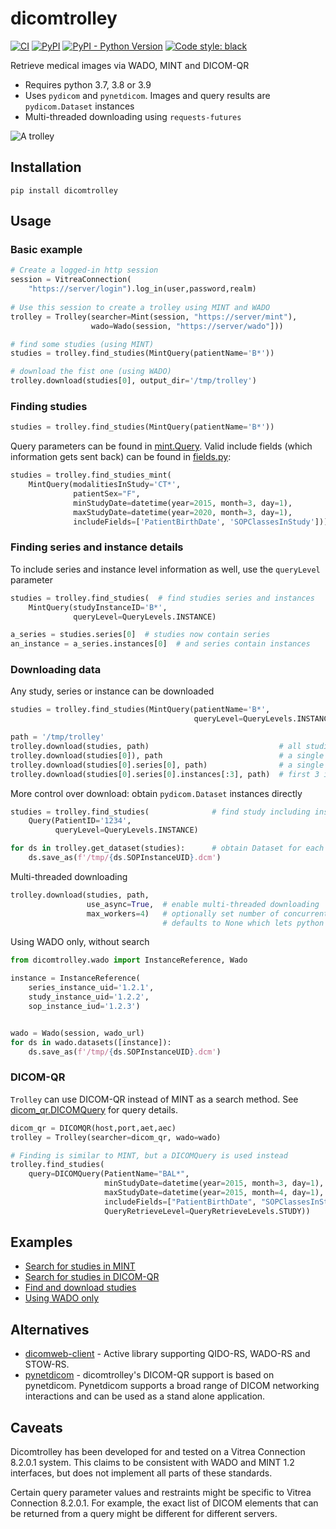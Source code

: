 # dicomtrolley

[![CI](https://github.com/sjoerdk/dicomtrolley/actions/workflows/build.yml/badge.svg?branch=master)](https://github.com/sjoerdk/dicomtrolley/actions/workflows/build.yml?query=branch%3Amaster)
[![PyPI](https://img.shields.io/pypi/v/dicomtrolley)](https://pypi.org/project/dicomtrolley/)
[![PyPI - Python Version](https://img.shields.io/pypi/pyversions/dicomtrolley)](https://pypi.org/project/dicomtrolley/)
[![Code style: black](https://img.shields.io/badge/code%20style-black-000000.svg)](https://github.com/psf/black)

Retrieve medical images via WADO, MINT and DICOM-QR

* Requires python 3.7, 3.8 or 3.9
* Uses `pydicom` and `pynetdicom`. Images and query results are `pydicom.Dataset` instances
* Multi-threaded downloading using `requests-futures`

![A trolley](docs/resources/trolley.png)

## Installation
```
pip install dicomtrolley
``` 

## Usage

### Basic example

```python
# Create a logged-in http session
session = VitreaConnection(
    "https://server/login").log_in(user,password,realm)
                           
# Use this session to create a trolley using MINT and WADO
trolley = Trolley(searcher=Mint(session, "https://server/mint"),
                  wado=Wado(session, "https://server/wado"]))

# find some studies (using MINT)
studies = trolley.find_studies(MintQuery(patientName='B*'))  

# download the fist one (using WADO)
trolley.download(studies[0], output_dir='/tmp/trolley')
```

### Finding studies

```python
studies = trolley.find_studies(MintQuery(patientName='B*'))
```

Query parameters can be found in [mint.Query](dicomtrolley/mint.py#L122). Valid include fields (which information gets sent back) can be found in [fields.py](dicomtrolley/fields.py):

```python
studies = trolley.find_studies_mint(
    MintQuery(modalitiesInStudy='CT*', 
              patientSex="F", 
              minStudyDate=datetime(year=2015, month=3, day=1),
              maxStudyDate=datetime(year=2020, month=3, day=1),
              includeFields=['PatientBirthDate', 'SOPClassesInStudy']))
```

### Finding series and instance details
To include series and instance level information as well, use the `queryLevel` parameter

```python
studies = trolley.find_studies(  # find studies series and instances
    MintQuery(studyInstanceID='B*', 
              queryLevel=QueryLevels.INSTANCE)

a_series = studies.series[0]  # studies now contain series    
an_instance = a_series.instances[0]  # and series contain instances
```

### Downloading data
Any study, series or instance can be downloaded
```python
studies = trolley.find_studies(MintQuery(patientName='B*',
                                         queryLevel=QueryLevels.INSTANCE))

path = '/tmp/trolley'
trolley.download(studies, path)                             # all studies
trolley.download(studies[0]), path                          # a single study
trolley.download(studies[0].series[0], path)                # a single series
trolley.download(studies[0].series[0].instances[:3], path)  # first 3 instances
```
More control over download: obtain `pydicom.Dataset` instances directly 

```python
studies = trolley.find_studies(              # find study including instances
    Query(PatientID='1234', 
          queryLevel=QueryLevels.INSTANCE)

for ds in trolley.get_dataset(studies):      # obtain Dataset for each instance
    ds.save_as(f'/tmp/{ds.SOPInstanceUID}.dcm')
```

Multi-threaded downloading

```python
trolley.download(studies, path, 
                 use_async=True,  # enable multi-threaded downloading 
                 max_workers=4)   # optionally set number of concurrent workers
                                  # defaults to None which lets python decide
```

Using WADO only, without search
```python
from dicomtrolley.wado import InstanceReference, Wado

instance = InstanceReference(
    series_instance_uid='1.2.1',
    study_instance_uid='1.2.2',
    sop_instance_iud='1.2.3')


wado = Wado(session, wado_url)
for ds in wado.datasets([instance]):
    ds.save_as(f'/tmp/{ds.SOPInstanceUID}.dcm')
```

### DICOM-QR
`Trolley` can use DICOM-QR instead of MINT as a search method. See [dicom_qr.DICOMQuery](dicomtrolley/dicom_qr.py#L30) for query details.
```python
dicom_qr = DICOMQR(host,port,aet,aec)
trolley = Trolley(searcher=dicom_qr, wado=wado)

# Finding is similar to MINT, but a DICOMQuery is used instead
trolley.find_studies(  
    query=DICOMQuery(PatientName="BAL*",   
                     minStudyDate=datetime(year=2015, month=3, day=1),
                     maxStudyDate=datetime(year=2015, month=4, day=1),
                     includeFields=["PatientBirthDate", "SOPClassesInStudy"],
                     QueryRetrieveLevel=QueryRetrieveLevels.STUDY)) 
```
## Examples
* [Search for studies in MINT](examples/search_for_studies_mint.py) 
* [Search for studies in DICOM-QR](examples/search_for_studies_dicom_qr.py)
* [Find and download studies](examples/go_shopping.py)
* [Using WADO only](examples/use_wado_only.py)

## Alternatives
* [dicomweb-client](https://github.com/MGHComputationalPathology/dicomweb-client) - Active library supporting QIDO-RS, WADO-RS and STOW-RS. 
* [pynetdicom](https://github.com/pydicom/pynetdicom) - dicomtrolley's DICOM-QR support is based on pynetdicom. Pynetdicom supports a broad range of DICOM networking interactions and can be used as a stand alone application.

## Caveats
Dicomtrolley has been developed for and tested on a Vitrea Connection 8.2.0.1 system. This claims to
be consistent with WADO and MINT 1.2 interfaces, but does not implement all parts of these standards. 

Certain query parameter values and restraints might be specific to Vitrea Connection 8.2.0.1. For example,
the exact list of DICOM elements that can be returned from a query might be different for different servers.
